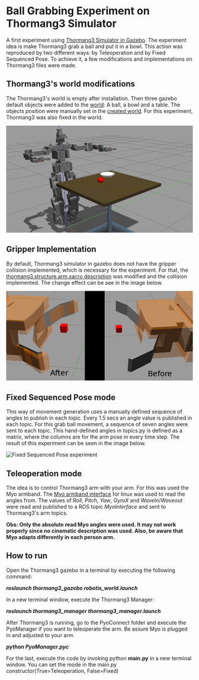 # Ball Grabbing Experiment on Thormang3 Simulator
A first experiment using [Thormang3 Simulator in Gazebo](http://wiki.ros.org/ROBOTIS-THORMANG3). The experiment idea is make Thormang3 grab a ball and put it in a bowl. This action was reproduced by two different ways: by Teleoperation and by Fixed Sequenced Pose. To achieve it, a few modifications and implementations on Thormang3 files were made.


## Thormang3's world modifications
The Thormang3's world is empty after installation. Then three gazebo default objects were added to the [world](https://github.com/ROBOTIS-GIT/ROBOTIS-THORMANG-Common/blob/master/thormang3_gazebo/worlds/empty.world): A ball, a bowl and a table. The objects position were manually set in the [created world](/world/pimped.world). For this experiment, Thormang3 was also fixed in the world.

![Gripper modification](/world.png)

## Gripper Implementation
By default, Thormang3 simulator in gazebo does not have the gripper collision implemented, which is necessary for the experiment.
For that, the [thormang3.structure.arm.xacro description](https://github.com/ROBOTIS-GIT/ROBOTIS-THORMANG-Common/blob/master/thormang3_description/urdf/thormang3.structure.arm.xacro) was modified and the collision implemented. The change effect can be see in the image below.


![Gripper modification](/grip.png)


## Fixed Sequenced Pose mode
This way of movement generation uses a manually defined sequence of angles to publish in each topic. Every 1.5 secs an angle value is published in each topic. For this grab ball movement, a sequence of seven angles were sent to each topic. This hand-defined angles in topics.py is defined as a matrix, where the columns are for the arm pose in every time step. The result of this experiment can be seen in the image below.


![Fixed Sequenced Pose experiment](/fixed.gif)


## Teleoperation mode
The idea is to control Thormang3 arm with your arm. For this was used the Myo armband. The [Myo armband interface](http://www.fernandocosentino.net/pyoconnect/) for linux was used to read the angles from. The values of *Roll*, *Pitch*, *Yaw*, *GyroX* and *WaveIn*/*Waveout* were read and published to a ROS topic *MyoInterface* and sent to Thormang3's arm topics.

**Obs: Only the absolute read Myo angles were used. It may not work properly since no cinematic description was used. Also, be aware that Myo adapts differently in each person arm.**


## How to run
Open the Thormang3 gazebo in a terminal by executing the following command:

***roslaunch thormang3_gazebo robotis_world.launch*** 


In a new terminal window, execute the Thormang3 Manager:

***roslaunch thormang3_manager thormang3_manager.launch*** 


After Thormang3 is running, go to the PyoConnect folder and execute the PyoManager if you want to teleoperate the arm. Be assure Myo is plugged in and adjusted to your arm.

***python PyoManager.pyc***


For the last, execute the code by invoking python **main.py** in a new terminal window. You can set the mode in the main.py constructor(True=Teleoperation, False=Fixed)
